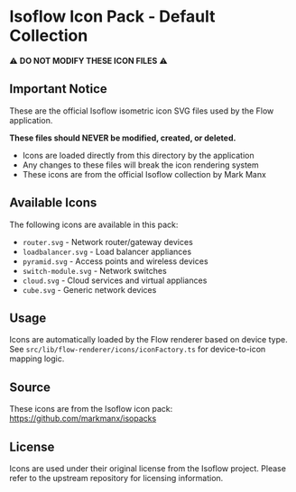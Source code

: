 # Isoflow Icon Pack - Default Collection

⚠️ **DO NOT MODIFY THESE ICON FILES** ⚠️

## Important Notice

These are the official Isoflow isometric icon SVG files used by the Flow application.

**These files should NEVER be modified, created, or deleted.**

- Icons are loaded directly from this directory by the application
- Any changes to these files will break the icon rendering system
- These icons are from the official Isoflow collection by Mark Manx

## Available Icons

The following icons are available in this pack:

- `router.svg` - Network router/gateway devices
- `loadbalancer.svg` - Load balancer appliances
- `pyramid.svg` - Access points and wireless devices
- `switch-module.svg` - Network switches
- `cloud.svg` - Cloud services and virtual appliances
- `cube.svg` - Generic network devices

## Usage

Icons are automatically loaded by the Flow renderer based on device type.
See `src/lib/flow-renderer/icons/iconFactory.ts` for device-to-icon mapping logic.

## Source

These icons are from the Isoflow icon pack:
https://github.com/markmanx/isopacks

## License

Icons are used under their original license from the Isoflow project.
Please refer to the upstream repository for licensing information.
